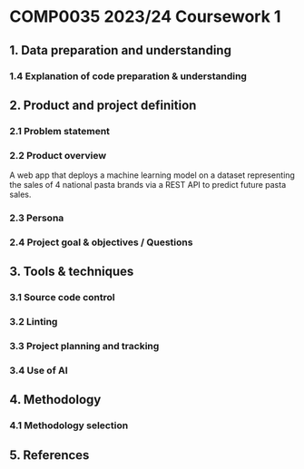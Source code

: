 # COMP0035 2023/24 Coursework 1
## 1. Data preparation and understanding
### 1.4 Explanation of code preparation & understanding
## 2. Product and project definition
### 2.1 Problem statement
### 2.2 Product overview
A web app that deploys a machine learning model on a dataset representing the sales of 4 national pasta brands via a REST API to predict future pasta sales.
### 2.3 Persona
### 2.4 Project goal & objectives / Questions
## 3. Tools & techniques
### 3.1 Source code control
### 3.2 Linting
### 3.3 Project planning and tracking
### 3.4 Use of AI
## 4. Methodology
### 4.1 Methodology selection
## 5. References